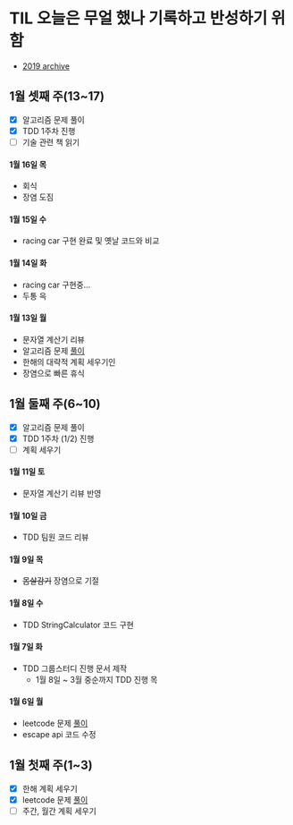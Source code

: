 # TIL 오늘은 무얼 했나 기록하고 반성하기 위함
- [2019 archive](https://github.com/nokchax/TIL/blob/master/archive/2019.md)

## 1월 셋째 주(13~17)
- [x] 알고리즘 문제 풀이
- [x] TDD 1주차 진행
- [ ] 기술 관련 책 읽기

#### 1월 16일 목
- 회식
- 장염 도짐

#### 1월 15일 수
- racing car 구현 완료 및 옛날 코드와 비교

#### 1월 14일 화
- racing car 구현중...
- 두통 윽

#### 1월 13일 월
- 문자열 계산기 리뷰
- 알고리즘 문제 [풀이](https://github.com/nokchax/leetcode/blob/master/src/leetcode/Q00895/FreqStack.java)
- 한해의 대략적 계획 세우기인
- 장염으로 빠른 휴식

## 1월 둘째 주(6~10)
- [x] 알고리즘 문제 풀이
- [x] TDD 1주차 (1/2) 진행
- [ ] 계획 세우기

#### 1월 11일 토
- 문자열 계산기 리뷰 반영

#### 1월 10일 금
- TDD 팀원 코드 리뷰

#### 1월 9일 목
- ~~몸살감기~~ 장염으로 기절

#### 1월 8일 수
- TDD StringCalculator 코드 구현

#### 1월 7일 화
- TDD 그룹스터디 진행 문서 제작
  - 1월 8일 ~ 3월 중순까지 TDD 진행 목

#### 1월 6일 월
- leetcode 문제 [풀이](https://github.com/nokchax/leetcode/blob/master/src/leetcode/Q01284/SolutionUsingBitOperation.java)
- escape api 코드 수정

## 1월 첫째 주(1~3)
- [x] 한해 계획 세우기
- [x] leetcode 문제 [풀이](https://github.com/nokchax/leetcode/blob/master/src/leetcode/Q01255/Solution.java)
- [ ] 주간, 월간 계획 세우기
